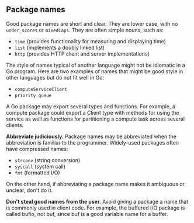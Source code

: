 ## Package names

Good package names are short and clear. They are lower case, with no `under_scores` or `mixedCaps`. They are often simple nouns, such as:

- `time` (provides functionality for measuring and displaying time)
- `list` (implements a doubly linked list)
- `http` (provides HTTP client and server implementations)

The style of names typical of another language might not be idiomatic in a Go program. Here are two examples of names that might be good style in other languages but do not fit well in Go:

- `computeServiceClient`
- `priority_queue`

A Go package may export several types and functions. For example, a compute package could export a Client type with methods for using the service as well as functions for partitioning a compute task across several clients.

**Abbreviate judiciously.** Package names may be abbreviated when the abbreviation is familiar to the programmer. Widely-used packages often have compressed names:

- `strconv` (string conversion)
- `syscall` (system call)
- `fmt` (formatted I/O)

On the other hand, if abbreviating a package name makes it ambiguous or unclear, don't do it.

**Don't steal good names from the user.** Avoid giving a package a name that is commonly used in client code. For example, the buffered I/O package is called bufio, not buf, since buf is a good variable name for a buffer.